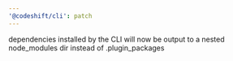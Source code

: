 ```yaml
---
'@codeshift/cli': patch
---
```


dependencies installed by the CLI will now be output to a nested node_modules dir instead of .plugin_packages
